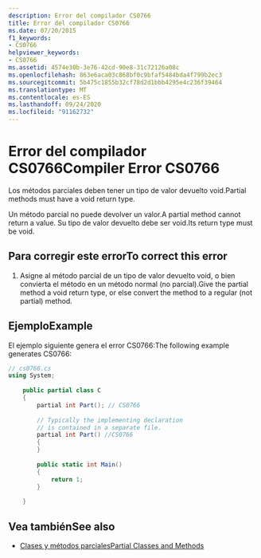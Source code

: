 ```yaml
---
description: Error del compilador CS0766
title: Error del compilador CS0766
ms.date: 07/20/2015
f1_keywords:
- CS0766
helpviewer_keywords:
- CS0766
ms.assetid: 4574e30b-3e76-42cd-90e8-31c72126a08c
ms.openlocfilehash: 863e6aca03c868bf0c9bfaf5484bda4f799b2ec3
ms.sourcegitcommit: 5b475c1855b32cf78d2d1bbb4295e4c236f39464
ms.translationtype: MT
ms.contentlocale: es-ES
ms.lasthandoff: 09/24/2020
ms.locfileid: "91162732"
---
```

# <a name="compiler-error-cs0766"></a><span data-ttu-id="c628a-103">Error del compilador CS0766</span><span class="sxs-lookup"><span data-stu-id="c628a-103">Compiler Error CS0766</span></span>

<span data-ttu-id="c628a-104">Los métodos parciales deben tener un tipo de valor devuelto void.</span><span class="sxs-lookup"><span data-stu-id="c628a-104">Partial methods must have a void return type.</span></span>  
  
 <span data-ttu-id="c628a-105">Un método parcial no puede devolver un valor.</span><span class="sxs-lookup"><span data-stu-id="c628a-105">A partial method cannot return a value.</span></span> <span data-ttu-id="c628a-106">Su tipo de valor devuelto debe ser void.</span><span class="sxs-lookup"><span data-stu-id="c628a-106">Its return type must be void.</span></span>  
  
## <a name="to-correct-this-error"></a><span data-ttu-id="c628a-107">Para corregir este error</span><span class="sxs-lookup"><span data-stu-id="c628a-107">To correct this error</span></span>  
  
1. <span data-ttu-id="c628a-108">Asigne al método parcial de un tipo de valor devuelto void, o bien convierta el método en un método normal (no parcial).</span><span class="sxs-lookup"><span data-stu-id="c628a-108">Give the partial method a void return type, or else convert the method to a regular (not partial) method.</span></span>  
  
## <a name="example"></a><span data-ttu-id="c628a-109">Ejemplo</span><span class="sxs-lookup"><span data-stu-id="c628a-109">Example</span></span>  

 <span data-ttu-id="c628a-110">El ejemplo siguiente genera el error CS0766:</span><span class="sxs-lookup"><span data-stu-id="c628a-110">The following example generates CS0766:</span></span>  
  
```csharp  
// cs0766.cs  
using System;  
  
    public partial class C  
    {  
        partial int Part(); // CS0766  
  
        // Typically the implementing declaration  
        // is contained in a separate file.  
        partial int Part() //CS0766  
        {  
        }  
  
        public static int Main()  
        {  
            return 1;  
        }  
  
    }  
```  
  
## <a name="see-also"></a><span data-ttu-id="c628a-111">Vea también</span><span class="sxs-lookup"><span data-stu-id="c628a-111">See also</span></span>

- [<span data-ttu-id="c628a-112">Clases y métodos parciales</span><span class="sxs-lookup"><span data-stu-id="c628a-112">Partial Classes and Methods</span></span>](../programming-guide/classes-and-structs/partial-classes-and-methods.md)
